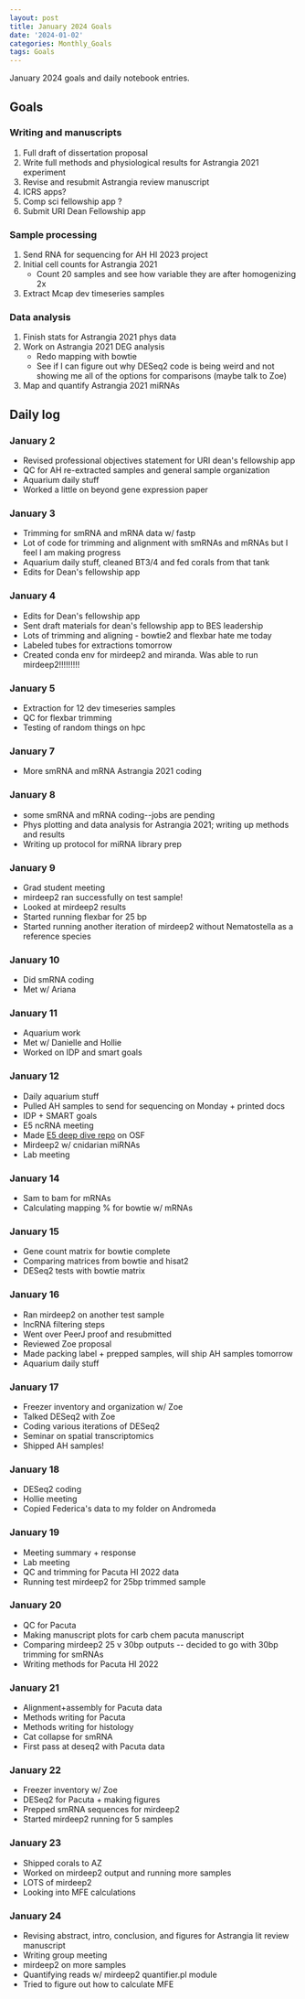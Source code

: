 ```yaml
---
layout: post
title: January 2024 Goals
date: '2024-01-02'
categories: Monthly_Goals
tags: Goals
---
```


January 2024 goals and daily notebook entries. 

## Goals  

### Writing and manuscripts 
              
1. Full draft of dissertation proposal
2. Write full methods and physiological results for Astrangia 2021 experiment 
3. Revise and resubmit Astrangia review manuscript 
4. ICRS apps?
5. Comp sci fellowship app ?
6. Submit URI Dean Fellowship app 

### Sample processing

1. Send RNA for sequencing for AH HI 2023 project
2. Initial cell counts for Astrangia 2021
	- Count 20 samples and see how variable they are after homogenizing 2x
3. Extract Mcap dev timeseries samples 

### Data analysis
1. Finish stats for Astrangia 2021 phys data 
2. Work on Astrangia 2021 DEG analysis 
	- Redo mapping with bowtie 
	- See if I can figure out why DESeq2 code is being weird and not showing me all of the options for comparisons (maybe talk to Zoe)
3. Map and quantify Astrangia 2021 miRNAs 

## Daily log 

### January 2
- Revised professional objectives statement for URI dean's fellowship app 
- QC for AH re-extracted samples and general sample organization 
- Aquarium daily stuff 
- Worked a little on beyond gene expression paper 

### January 3
- Trimming for smRNA and mRNA data w/ fastp
- Lot of code for trimming and alignment with smRNAs and mRNAs but I feel I am making progress 
- Aquarium daily stuff, cleaned BT3/4 and fed corals from that tank 
- Edits for Dean's fellowship app 

### January 4
- Edits for Dean's fellowship app 
- Sent draft materials for dean's fellowship app to BES leadership 
- Lots of trimming and aligning - bowtie2 and flexbar hate me today 
- Labeled tubes for extractions tomorrow 
- Created conda env for mirdeep2 and miranda. Was able to run mirdeep2!!!!!!!!!

### January 5
- Extraction for 12 dev timeseries samples
- QC for flexbar trimming 
- Testing of random things on hpc 

### January 7
- More smRNA and mRNA Astrangia 2021 coding 

### January 8 
- some smRNA and mRNA coding--jobs are pending 
- Phys plotting and data analysis for Astrangia 2021; writing up methods and results 
- Writing up protocol for miRNA library prep 

### January 9 
- Grad student meeting 
- mirdeep2 ran successfully on test sample!
- Looked at mirdeep2 results 
- Started running flexbar for 25 bp
- Started running another iteration of mirdeep2 without Nematostella as a reference species 

### January 10
- Did smRNA coding 
- Met w/ Ariana 

### January 11
- Aquarium work 
- Met w/ Danielle and Hollie 
- Worked on IDP and smart goals 

### January 12
- Daily aquarium stuff 
- Pulled AH samples to send for sequencing on Monday + printed docs 
- IDP + SMART goals 
- E5 ncRNA meeting 
- Made [E5 deep dive repo](https://osf.io/aw53f/) on OSF 
- Mirdeep2 w/ cnidarian miRNAs 
- Lab meeting 

### January 14
- Sam to bam for mRNAs 
- Calculating mapping % for bowtie w/ mRNAs 

### January 15
- Gene count matrix for bowtie complete 
- Comparing matrices from bowtie and hisat2
- DESeq2 tests with bowtie matrix

### January 16 
- Ran mirdeep2 on another test sample 
- lncRNA filtering steps 
- Went over PeerJ proof and resubmitted 
- Reviewed Zoe proposal 
- Made packing label + prepped samples, will ship AH samples tomorrow 
- Aquarium daily stuff 

### January 17
- Freezer inventory and organization w/ Zoe 
- Talked DESeq2 with Zoe 
- Coding various iterations of DESeq2
- Seminar on spatial transcriptomics 
- Shipped AH samples! 

### January 18
- DESeq2 coding 
- Hollie meeting
- Copied Federica's data to my folder on Andromeda

### January 19
- Meeting summary + response 
- Lab meeting 
- QC and trimming for Pacuta HI 2022 data 
- Running test mirdeep2 for 25bp trimmed sample

### January 20
- QC for Pacuta 
- Making manuscript plots for carb chem pacuta manuscript 
- Comparing mirdeep2 25 v 30bp outputs -- decided to go with 30bp trimming for smRNAs 
- Writing methods for Pacuta HI 2022

### January 21
- Alignment+assembly for Pacuta data 
- Methods writing for Pacuta
- Methods writing for histology 
- Cat collapse for smRNA
- First pass at deseq2 with Pacuta data 

### January 22
- Freezer inventory w/ Zoe 
- DESeq2 for Pacuta + making figures 
- Prepped smRNA sequences for mirdeep2
- Started mirdeep2 running for 5 samples 

### January 23
- Shipped corals to AZ 
- Worked on mirdeep2 output and running more samples 
- LOTS of mirdeep2 
- Looking into MFE calculations

### January 24
- Revising abstract, intro, conclusion, and figures for Astrangia lit review manuscript
- Writing group meeting 
- mirdeep2 on more samples 
- Quantifying reads w/ mirdeep2 quantifier.pl module 
- Tried to figure out how to calculate MFE 